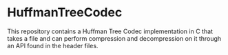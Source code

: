 # HuffmanTreeCodec
This repository contains a Huffman Tree Codec implementation in C that takes a file and can perform compression and decompression on it through an API found in the header files.
